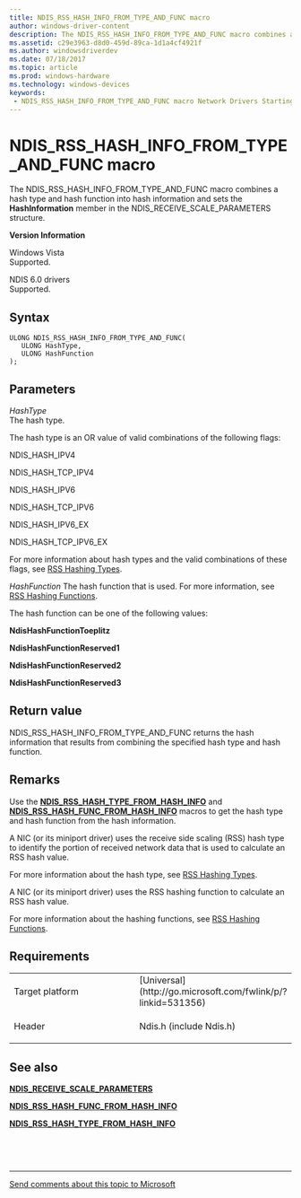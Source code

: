```yaml
---
title: NDIS_RSS_HASH_INFO_FROM_TYPE_AND_FUNC macro
author: windows-driver-content
description: The NDIS_RSS_HASH_INFO_FROM_TYPE_AND_FUNC macro combines a hash type and hash function into hash information and sets the HashInformation member in the NDIS_RECEIVE_SCALE_PARAMETERS structure.
ms.assetid: c29e3963-d8d0-459d-89ca-1d1a4cf4921f
ms.author: windowsdriverdev 
ms.date: 07/18/2017 
ms.topic: article 
ms.prod: windows-hardware 
ms.technology: windows-devices 
keywords:
 - NDIS_RSS_HASH_INFO_FROM_TYPE_AND_FUNC macro Network Drivers Starting with Windows Vista
---
```


# NDIS\_RSS\_HASH\_INFO\_FROM\_TYPE\_AND\_FUNC macro


The NDIS\_RSS\_HASH\_INFO\_FROM\_TYPE\_AND\_FUNC macro combines a hash type and hash function into hash information and sets the **HashInformation** member in the NDIS\_RECEIVE\_SCALE\_PARAMETERS structure.

**Version Information**

<a href="" id="windows-vista"></a>Windows Vista  
Supported.

<a href="" id="ndis-6-0-drivers"></a>NDIS 6.0 drivers  
Supported.

Syntax
------

```ManagedCPlusPlus
ULONG NDIS_RSS_HASH_INFO_FROM_TYPE_AND_FUNC(
   ULONG HashType,
   ULONG HashFunction
);
```

Parameters
----------

*HashType*   
The hash type.

The hash type is an OR value of valid combinations of the following flags:

NDIS\_HASH\_IPV4

NDIS\_HASH\_TCP\_IPV4

NDIS\_HASH\_IPV6

NDIS\_HASH\_TCP\_IPV6

NDIS\_HASH\_IPV6\_EX

NDIS\_HASH\_TCP\_IPV6\_EX

For more information about hash types and the valid combinations of these flags, see [RSS Hashing Types](https://msdn.microsoft.com/library/windows/hardware/ff570726).

*HashFunction*
The hash function that is used. For more information, see [RSS Hashing Functions](https://msdn.microsoft.com/library/windows/hardware/ff570725).

The hash function can be one of the following values:

**NdisHashFunctionToeplitz**

**NdisHashFunctionReserved1**

**NdisHashFunctionReserved2**

**NdisHashFunctionReserved3**

Return value
------------

NDIS\_RSS\_HASH\_INFO\_FROM\_TYPE\_AND\_FUNC returns the hash information that results from combining the specified hash type and hash function.

## <a href="" id="ddk-ndis-rss-hash-info-from-type-and-func-nr"></a>


Remarks
-------

Use the [**NDIS\_RSS\_HASH\_TYPE\_FROM\_HASH\_INFO**](ndis-rss-hash-type-from-hash-info.md) and [**NDIS\_RSS\_HASH\_FUNC\_FROM\_HASH\_INFO**](ndis-rss-hash-func-from-hash-info.md) macros to get the hash type and hash function from the hash information.

A NIC (or its miniport driver) uses the receive side scaling (RSS) hash type to identify the portion of received network data that is used to calculate an RSS hash value.

For more information about the hash type, see [RSS Hashing Types](https://msdn.microsoft.com/library/windows/hardware/ff570726).

A NIC (or its miniport driver) uses the RSS hashing function to calculate an RSS hash value.

For more information about the hashing functions, see [RSS Hashing Functions](https://msdn.microsoft.com/library/windows/hardware/ff570725).

Requirements
------------

<table>
<colgroup>
<col width="50%" />
<col width="50%" />
</colgroup>
<tbody>
<tr class="odd">
<td><p>Target platform</p></td>
<td>[Universal](http://go.microsoft.com/fwlink/p/?linkid=531356)</td>
</tr>
<tr class="even">
<td><p>Header</p></td>
<td>Ndis.h (include Ndis.h)</td>
</tr>
</tbody>
</table>

## See also


[**NDIS\_RECEIVE\_SCALE\_PARAMETERS**](https://msdn.microsoft.com/library/windows/hardware/ff567228)

[**NDIS\_RSS\_HASH\_FUNC\_FROM\_HASH\_INFO**](ndis-rss-hash-func-from-hash-info.md)

[**NDIS\_RSS\_HASH\_TYPE\_FROM\_HASH\_INFO**](ndis-rss-hash-type-from-hash-info.md)

 

 


--------------------
[Send comments about this topic to Microsoft](mailto:wsddocfb@microsoft.com?subject=Documentation%20feedback%20%5Bnetvista\netvista%5D:%20NDIS_RSS_HASH_INFO_FROM_TYPE_AND_FUNC%20macro%20%20RELEASE:%20%287/10/2017%29&body=%0A%0APRIVACY%20STATEMENT%0A%0AWe%20use%20your%20feedback%20to%20improve%20the%20documentation.%20We%20don't%20use%20your%20email%20address%20for%20any%20other%20purpose,%20and%20we'll%20remove%20your%20email%20address%20from%20our%20system%20after%20the%20issue%20that%20you're%20reporting%20is%20fixed.%20While%20we're%20working%20to%20fix%20this%20issue,%20we%20might%20send%20you%20an%20email%20message%20to%20ask%20for%20more%20info.%20Later,%20we%20might%20also%20send%20you%20an%20email%20message%20to%20let%20you%20know%20that%20we've%20addressed%20your%20feedback.%0A%0AFor%20more%20info%20about%20Microsoft's%20privacy%20policy,%20see%20http://privacy.microsoft.com/default.aspx. "Send comments about this topic to Microsoft")


